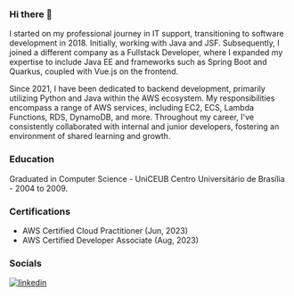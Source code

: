 ### Hi there 👋

I started on my professional journey in IT support, transitioning to software development in 2018. Initially, working with Java and JSF. Subsequently, I joined a different company as a Fullstack Developer, where I expanded my expertise to include Java EE and frameworks such as Spring Boot and Quarkus, coupled with Vue.js on the frontend.

Since 2021, I have been dedicated to backend development, primarily utilizing Python and Java within the AWS ecosystem. My responsibilities encompass a range of AWS services, including EC2, ECS, Lambda Functions, RDS, DynamoDB, and more. Throughout my career, I've consistently collaborated with internal and junior developers, fostering an environment of shared learning and growth.

### Education
Graduated in Computer Science - UniCEUB Centro Universitário de Brasília - 2004 to 2009.

### Certifications
 - AWS Certified Cloud Practitioner (Jun, 2023)
 - AWS Certified Developer Associate (Aug, 2023) 

### Socials

[![linkedin](https://img.shields.io/badge/LinkedIn-0077B5?style=for-the-badge&logo=linkedin&logoColor=white)](https://www.linkedin.com/in/bruno-val)

